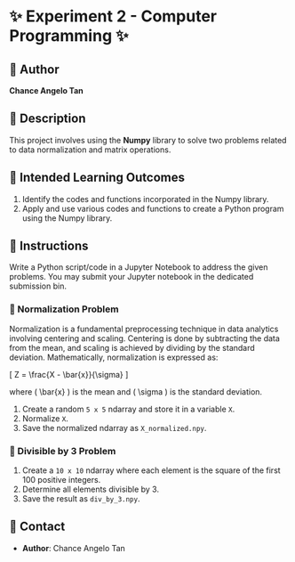 # :sparkles: Experiment 2 - Computer Programming :sparkles:

## :bust_in_silhouette: Author
**Chance Angelo Tan**

## :book: Description
This project involves using the **Numpy** library to solve two problems related to data normalization and matrix operations.

## :dart: Intended Learning Outcomes
1. Identify the codes and functions incorporated in the Numpy library.
2. Apply and use various codes and functions to create a Python program using the Numpy library.

## :memo: Instructions
Write a Python script/code in a Jupyter Notebook to address the given problems. You may submit your Jupyter notebook in the dedicated submission bin.

### :test_tube: Normalization Problem
Normalization is a fundamental preprocessing technique in data analytics involving centering and scaling. Centering is done by subtracting the data from the mean, and scaling is achieved by dividing by the standard deviation. Mathematically, normalization is expressed as:

\[ Z = \frac{X - \bar{x}}{\sigma} \]

where \( \bar{x} \) is the mean and \( \sigma \) is the standard deviation.

1. Create a random `5 x 5` ndarray and store it in a variable `X`.
2. Normalize `X`.
3. Save the normalized ndarray as `X_normalized.npy`.

### :1234: Divisible by 3 Problem
1. Create a `10 x 10` ndarray where each element is the square of the first 100 positive integers.
2. Determine all elements divisible by 3.
3. Save the result as `div_by_3.npy`.

## :email: Contact
- **Author**: Chance Angelo Tan
